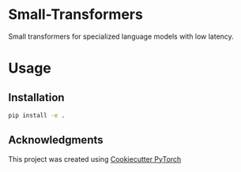 # Small-Transformers

Small transformers for specialized language models with low latency.


# Usage

## Installation

```bash
pip install -e .
```

## Acknowledgments
This project was created using
[Cookiecutter PyTorch](https://github.com/khornlund/cookiecutter-pytorch)
